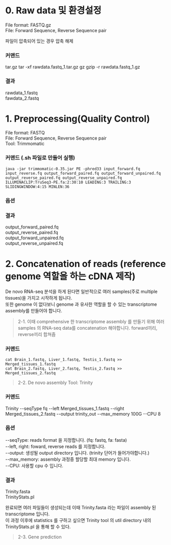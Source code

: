 # **0. Raw data 및 환경설정**

File format: FASTQ.gz  
File:        Forward Sequence, Reverse Sequence pair  

파일이 압축되어 있는 경우 압축 해제

### 커맨드

tar.gz 
    tar -xf rawdata.fastq_1.tar.gz
gz 
    gzip -r rawdata.fastq_1.gz

### 결과
rawdata_1.fastq  
fawdata_2.fastq  

# **1. Preprocessing(Quality Control)**

File format: FASTQ  
File:        Forward Sequence, Reverse Sequence pair  
Tool: Trimmomatic  

### 커맨드 (.sh 파일로 만들어 실행)

    java -jar trimmomatic-0.35.jar PE -phred33 input_forward.fq input_reverse.fq output_forward_paired.fq output_forward_unpaired.fq output_reverse_paired.fq output_reverse_unpaired.fq ILLUMINACLIP:TruSeq3-PE.fa:2:30:10 LEADING:3 TRAILING:3 SLIDINGWINDOW:4:15 MINLEN:36

### 옵션

### 결과
output_forward_paired.fq  
output_reverse_paired.fq  
output_forward_unpaired.fq  
output_reverse_unpaired.fq  

# **2. Concatenation of reads (reference genome 역할을 하는 cDNA 제작)**

De novo RNA-seq 분석을 하게 된다면 일반적으로 여러 samples(주로 multiple tissues)을 가지고 시작하게 됩니다.  
또한 genome 이 없다보니 genome 과 유사한 역할을 할 수 있는 transcriptome assembly를 만들어야 합니다.  

> 2-1. 이때 comprehensive 한 transcriptome assembly 를 만들기 위해 여러 samples 의 RNA-seq data를 concatenation 해야합니다. 
forward끼리, reverse끼리 합쳐줌  

### 커맨드

    cat Brain_1.fastq, Liver_1.fastq, Testis_1.fastq >> Merged_tissues_1.fastq 
    cat Brain_2.fastq, Liver_2.fastq, Testis_2.fastq >> Merged_tissues_2.fastq


> 2-2. De novo assembly
Tool: Trinity  

### 커맨드
Trinity --seqType fq --left Merged_tissues_1.fastq --right Merged_tissues_2.fastq --output trinity_out --max_memory 100G --CPU 8

### 옵션
--seqType:  reads format 을 지정합니다. (fq: fastq, fa: fasta)  
--left, right: foward, reverse reads 를 지정합니다.  
--output: 생성될 output directory 입니다. (trinity 단어가 들어가야합니다.)  
--max_memory:  assembly 과정중 할당할 최대 memory  입니다.  
--CPU:  사용할 cpu 수 입니다.  

### 결과
Trinity.fasta  
TrinityStats.pl  

완료되면 여러 파일들이 생성되는데 이때  Trinity.fasta 라는 파일이 assembly 된 transcriptome 입니다.  
이 과정 이후에 statistics 를 구하고 싶으면 Trinity tool 의 util directory 내의 TrinityStats.pl 을 통해 할 수 있다.  

> 2-3. Gene prediction